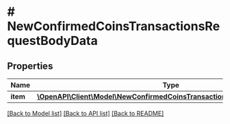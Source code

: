 # # NewConfirmedCoinsTransactionsRequestBodyData

## Properties

Name | Type | Description | Notes
------------ | ------------- | ------------- | -------------
**item** | [**\OpenAPI\Client\Model\NewConfirmedCoinsTransactionsRequestBodyDataItem**](NewConfirmedCoinsTransactionsRequestBodyDataItem.md) |  |

[[Back to Model list]](../../README.md#models) [[Back to API list]](../../README.md#endpoints) [[Back to README]](../../README.md)
